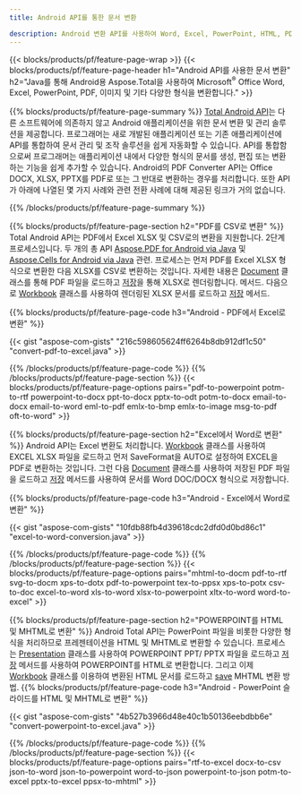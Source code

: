 ```yaml
---
title: Android API를 통한 문서 변환 

description: Android 변환 API를 사용하여 Word, Excel, PowerPoint, HTML, PDF 및 이미지 형식을 변환합니다. Android는 Office docx, xlsx, pptx를 PDF로 변환합니다. 
---
```


{{< blocks/products/pf/feature-page-wrap >}}
{{< blocks/products/pf/feature-page-header h1="Android API를 사용한 문서 변환" h2="Java를 통해 Android용 Aspose.Total을 사용하여 Microsoft<sup>&reg;</sup> Office Word, Excel, PowerPoint, PDF, 이미지 및 기타 다양한 형식을 변환합니다." >}}

{{% blocks/products/pf/feature-page-summary %}}
[Total Android API](https://products.aspose.com/total/android-java/)는 다른 소프트웨어에 의존하지 않고 Android 애플리케이션을 위한 문서 변환 및 관리 솔루션을 제공합니다. 프로그래머는 새로 개발된 애플리케이션 또는 기존 애플리케이션에 API를 통합하여 문서 관리 및 조작 솔루션을 쉽게 자동화할 수 있습니다. API를 통합함으로써 프로그래머는 애플리케이션 내에서 다양한 형식의 문서를 생성, 편집 또는 변환하는 기능을 쉽게 추가할 수 있습니다. Android의 PDF Converter API는 Office DOCX, XLSX, PPTX를 PDF로 또는 그 반대로 변환하는 경우를 처리합니다. 또한 API가 아래에 나열된 몇 가지 사례와 관련 전환 사례에 대해 제공된 링크가 거의 없습니다. 

{{% /blocks/products/pf/feature-page-summary  %}}

{{% blocks/products/pf/feature-page-section  h2="PDF를 CSV로 변환" %}}
Total Android API는 PDF에서 Excel XLSX 및 CSV로의 변환을 지원합니다. 2단계 프로세스입니다. 두 개의 총 API [Aspose.PDF for Android via Java](https://products.aspose.com/pdf/android-java/) 및 [Aspose.Cells for Android via Java](https://products.aspose.com/cells/android-java/) 관련. 프로세스는 먼저 PDF를 Excel XLSX 형식으로 변환한 다음 XLSX를 CSV로 변환하는 것입니다. 자세한 내용은 [Document](https://reference.aspose.com/pdf/java/com.aspose.pdf/Document) 클래스를 통해 PDF 파일을 로드하고 [저장](https://reference.aspose.com/pdf/java/com.aspose.pdf/Document#save-java.lang.String-com.aspose.pdf.SaveOptions-)을 통해 XLSX로 렌더링합니다.  메서드. 다음으로 [Workbook](https://reference.aspose.com/cells/java/com.aspose.cells/Workbook) 클래스를 사용하여 렌더링된 XLSX 문서를 로드하고 [저장](https://reference.aspose.com/cells/java/com.aspose.cells/workbook#save(java.lang.String,%20com.aspose.cells.SaveOptions)) 메서드.

{{% blocks/products/pf/feature-page-code h3="Android - PDF에서 Excel로 변환" %}}

{{< gist "aspose-com-gists" "216c598605624ff6264b8db912df1c50" "convert-pdf-to-excel.java" >}}

{{% /blocks/products/pf/feature-page-code  %}}
{{% /blocks/products/pf/feature-page-section %}}
{{< blocks/products/pf/feature-page-options pairs="pdf-to-powerpoint potm-to-rtf powerpoint-to-docx ppt-to-docx pptx-to-odt potm-to-docx email-to-docx email-to-word eml-to-pdf emlx-to-bmp emlx-to-image msg-to-pdf oft-to-word" >}}


{{% blocks/products/pf/feature-page-section  h2="Excel에서 Word로 변환" %}}
Android API는 Excel 변환도 처리합니다. [Workbook](https://reference.aspose.com/cells/java/com.aspose.cells/Workbook) 클래스를 사용하여 EXCEL XLSX 파일을 로드하고 먼저 SaveFormat을 AUTO로 설정하여 EXCEL을 PDF로 변환하는 것입니다. 그런 다음 [Document](https://reference.aspose.com/pdf/java/com.aspose.pdf/Document) 클래스를 사용하여 저장된 PDF 파일을 로드하고 [저장](https://reference.aspose.com/pdf/java/com.aspose.pdf/Document#save-java.lang.String-com.aspose.pdf.SaveOptions-) 메서드를 사용하여 문서를 Word DOC/DOCX 형식으로 저장합니다.

{{% blocks/products/pf/feature-page-code h3="Android - Excel에서 Word로 변환" %}}

{{< gist "aspose-com-gists" "10fdb88fb4d39618cdc2dfd0d0bd86c1" "excel-to-word-conversion.java" >}}

{{% /blocks/products/pf/feature-page-code  %}}
{{% /blocks/products/pf/feature-page-section %}}
{{< blocks/products/pf/feature-page-options pairs="mhtml-to-docm pdf-to-rtf svg-to-docm xps-to-dotx pdf-to-powerpoint tex-to-ppsx xps-to-potx csv-to-doc excel-to-word xls-to-word xlsx-to-powerpoint xltx-to-word word-to-excel" >}}

{{% blocks/products/pf/feature-page-section  h2="POWERPOINT를 HTML 및 MHTML로 변환" %}}
Android Total API는 PowerPoint 파일을 비롯한 다양한 형식을 처리하므로 프레젠테이션을 HTML 및 MHTML로 변환할 수 있습니다. 프로세스는 [Presentation](https://reference.aspose.com/slides/java/com.aspose.slides/Presentation) 클래스를 사용하여 POWERPOINT PPT/ PPTX 파일을 로드하고 [저장](https://reference.aspose.com/slides/java/com.aspose.slides/Presentation#save-java.lang.String-int-com.aspose.slides.ISaveOptions-) 메서드를 사용하여 POWERPOINT를 HTML로 변환합니다. 그리고 이제 [Workbook](https://reference.aspose.com/cells/java/com.aspose.cells/Workbook) 클래스를 이용하여 변환된 HTML 문서를 로드하고 [save](https://reference.aspose.com/cells/java/com.aspose.cells/) MHTML 변환 방법. 
{{% blocks/products/pf/feature-page-code h3="Android - PowerPoint 슬라이드를 HTML 및 MHTML로 변환" %}}

{{< gist "aspose-com-gists" "4b527b3966d48e40c1b50136eebdbb6e" "convert-powerpoint-to-excel.java" >}}


{{% /blocks/products/pf/feature-page-code  %}}
{{% /blocks/products/pf/feature-page-section %}}
{{< blocks/products/pf/feature-page-options pairs="rtf-to-excel docx-to-csv json-to-word json-to-powerpoint word-to-json powerpoint-to-json potm-to-excel pptx-to-excel ppsx-to-mhtml" >}}